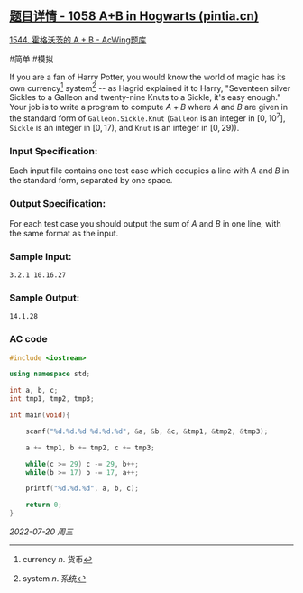 ## [题目详情 - 1058 A+B in Hogwarts (pintia.cn)](https://pintia.cn/problem-sets/994805342720868352/problems/994805416519647232)

[1544. 霍格沃茨的 A + B - AcWing题库](https://www.acwing.com/problem/content/1546/)

#简单 #模拟

If you are a fan of Harry Potter, you would know the world of magic has its own currency[^1] system[^2] -- as Hagrid explained it to Harry, "Seventeen silver Sickles to a Galleon and twenty-nine Knuts to a Sickle, it's easy enough." Your job is to write a program to compute $A+B$ where $A$ and $B$ are given in the standard form of `Galleon.Sickle.Knut` (`Galleon` is an integer in $[0,10^7]$, `Sickle` is an integer in $[0, 17)$, and `Knut` is an integer in $[0, 29)$).

### Input Specification:

Each input file contains one test case which occupies a line with $A$ and $B$ in the standard form, separated by one space.

### Output Specification:

For each test case you should output the sum of $A$ and $B$ in one line, with the same format as the input.

### Sample Input:

```in
3.2.1 10.16.27
```

### Sample Output:

```out
14.1.28
```

### AC code

```cpp
#include <iostream>

using namespace std;

int a, b, c;
int tmp1, tmp2, tmp3;

int main(void){

    scanf("%d.%d.%d %d.%d.%d", &a, &b, &c, &tmp1, &tmp2, &tmp3);

    a += tmp1, b += tmp2, c += tmp3;

    while(c >= 29) c -= 29, b++;
    while(b >= 17) b -= 17, a++;

    printf("%d.%d.%d", a, b, c);

    return 0;
}
```


*2022-07-20 周三*

[^1]: currency $n.$ 货币
[^2]: system $n.$ 系统